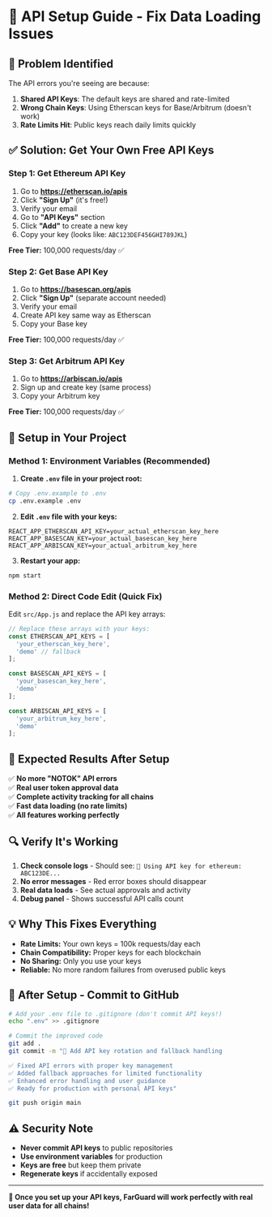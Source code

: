 # 🔑 API Setup Guide - Fix Data Loading Issues

## 🚨 **Problem Identified**

The API errors you're seeing are because:

1. **Shared API Keys**: The default keys are shared and rate-limited
2. **Wrong Chain Keys**: Using Etherscan keys for Base/Arbitrum (doesn't work)  
3. **Rate Limits Hit**: Public keys reach daily limits quickly

## ✅ **Solution: Get Your Own Free API Keys**

### **Step 1: Get Ethereum API Key**
1. Go to **https://etherscan.io/apis**
2. Click **"Sign Up"** (it's free!)
3. Verify your email
4. Go to **"API Keys"** section
5. Click **"Add"** to create a new key
6. Copy your key (looks like: `ABC123DEF456GHI789JKL`)

**Free Tier:** 100,000 requests/day ✅

### **Step 2: Get Base API Key**  
1. Go to **https://basescan.org/apis**
2. Click **"Sign Up"** (separate account needed)
3. Verify your email
4. Create API key same way as Etherscan
5. Copy your Base key

**Free Tier:** 100,000 requests/day ✅

### **Step 3: Get Arbitrum API Key**
1. Go to **https://arbiscan.io/apis**  
2. Sign up and create key (same process)
3. Copy your Arbitrum key

**Free Tier:** 100,000 requests/day ✅

## 🔧 **Setup in Your Project**

### **Method 1: Environment Variables (Recommended)**

1. **Create `.env` file in your project root:**
```bash
# Copy .env.example to .env
cp .env.example .env
```

2. **Edit `.env` file with your keys:**
```env
REACT_APP_ETHERSCAN_API_KEY=your_actual_etherscan_key_here
REACT_APP_BASESCAN_KEY=your_actual_basescan_key_here  
REACT_APP_ARBISCAN_KEY=your_actual_arbitrum_key_here
```

3. **Restart your app:**
```bash
npm start
```

### **Method 2: Direct Code Edit (Quick Fix)**

Edit `src/App.js` and replace the API key arrays:

```javascript
// Replace these arrays with your keys:
const ETHERSCAN_API_KEYS = [
  'your_etherscan_key_here',
  'demo' // fallback
];

const BASESCAN_API_KEYS = [
  'your_basescan_key_here', 
  'demo'
];

const ARBISCAN_API_KEYS = [
  'your_arbitrum_key_here',
  'demo'  
];
```

## 🎯 **Expected Results After Setup**

✅ **No more "NOTOK" API errors**  
✅ **Real user token approval data**  
✅ **Complete activity tracking for all chains**  
✅ **Fast data loading (no rate limits)**  
✅ **All features working perfectly**

## 🔍 **Verify It's Working**

1. **Check console logs** - Should see: `🔑 Using API key for ethereum: ABC123DE...`
2. **No error messages** - Red error boxes should disappear  
3. **Real data loads** - See actual approvals and activity
4. **Debug panel** - Shows successful API calls count

## 💡 **Why This Fixes Everything**

- **Rate Limits:** Your own keys = 100k requests/day each
- **Chain Compatibility:** Proper keys for each blockchain  
- **No Sharing:** Only you use your keys
- **Reliable:** No more random failures from overused public keys

## 🚀 **After Setup - Commit to GitHub**

```bash
# Add your .env file to .gitignore (don't commit API keys!)
echo ".env" >> .gitignore

# Commit the improved code
git add .
git commit -m "🔑 Add API key rotation and fallback handling

✅ Fixed API errors with proper key management
✅ Added fallback approaches for limited functionality  
✅ Enhanced error handling and user guidance
✅ Ready for production with personal API keys"

git push origin main
```

## ⚠️ **Security Note**

- **Never commit API keys** to public repositories
- **Use environment variables** for production
- **Keys are free** but keep them private  
- **Regenerate keys** if accidentally exposed

---

**🎉 Once you set up your API keys, FarGuard will work perfectly with real user data for all chains!**